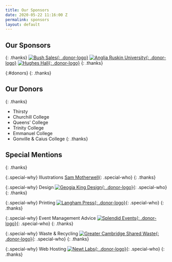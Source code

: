```yaml
---
title: Our Sponsors
date: 2020-05-22 11:16:00 Z
permalink: sponsors
layout: default
---
```


## Our Sponsors
{: .thanks}
[![Bush Sales](/uploads/bush.jpg){: .donor-logo}](https://bushsales.co.uk)
[![Anglia Ruskin University](/uploads/aru.png){: .donor-logo}](https://aru.ac.uk)
[![Hughes Hall](/uploads/hugheshall.png){: .donor-logo}](https://www.hughes.cam.ac.uk)
{: .thanks}

{:#donors}
{: .thanks}
## Our Donors
{: .thanks}
* Thirsty
* Churchill College
* Queens' College
* Trinity College
* Emmanuel College
* Gonville & Caius College
{: .thanks}

## Special Mentions
{: .thanks}

{:.special-why}
Illustrations
[Sam Motherwell](https://sammotherwell.weebly.com/){: .special-who}
{: .thanks}

{:.special-why}
Design
[![Geogia King Design](/uploads/gkd.png){: .donor-logo}](https://www.georgiakingdesign.com){: .special-who}
{: .thanks}

{:.special-why}
Printing
[![Langham Press](/uploads/langham-press.png){: .donor-logo}](http://www.langhampress.co.uk){: .special-who}
{: .thanks}

{:.special-why}
Event Management Advice
[![Splendid Events](/uploads/splendid-events.png){: .donor-logo}](http://www.splendidevents.org.uk){: .special-who}
{: .thanks}

{:.special-why}
Waste & Recycling
[![Greater Cambridge Shared Waste](/uploads/Greater-Cambridge-shared-waste.jpg){: .donor-logo}](http://www.greatercambridgewaste.org/){: .special-who}
{: .thanks}

{:.special-why}
Web Hosting
[![Newt Labs](/uploads/newt-labs.png){: .donor-logo}](http://newtlabs.co.uk/){: .special-who}
{: .thanks}
